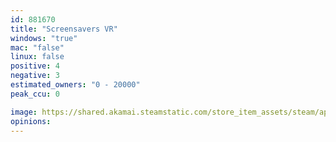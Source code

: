```yaml
---
id: 881670
title: "Screensavers VR"
windows: "true"
mac: "false"
linux: false
positive: 4
negative: 3
estimated_owners: "0 - 20000"
peak_ccu: 0

image: https://shared.akamai.steamstatic.com/store_item_assets/steam/apps/881670/header.jpg?t=1575414877
opinions:
---
```

